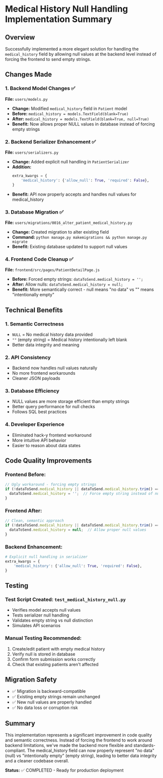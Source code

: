 # Medical History Null Handling Implementation Summary

## Overview
Successfully implemented a more elegant solution for handling the `medical_history` field by allowing null values at the backend level instead of forcing the frontend to send empty strings.

## Changes Made

### 1. Backend Model Changes ✅
**File:** `users/models.py`
- **Change:** Modified `medical_history` field in `Patient` model
- **Before:** `medical_history = models.TextField(blank=True)`
- **After:** `medical_history = models.TextField(blank=True, null=True)`
- **Benefit:** Now allows proper NULL values in database instead of forcing empty strings

### 2. Backend Serializer Enhancement ✅
**File:** `users/serializers.py`
- **Change:** Added explicit null handling in `PatientSerializer`
- **Addition:** 
  ```python
  extra_kwargs = {
      'medical_history': {'allow_null': True, 'required': False},
  }
  ```
- **Benefit:** API now properly accepts and handles null values for medical_history

### 3. Database Migration ✅
**File:** `users/migrations/0016_alter_patient_medical_history.py`
- **Change:** Created migration to alter existing field
- **Command:** `python manage.py makemigrations && python manage.py migrate`
- **Benefit:** Existing database updated to support null values

### 4. Frontend Code Cleanup ✅
**File:** `frontend/src/pages/PatientDetailPage.js`
- **Before:** Forced empty strings: `dataToSend.medical_history = '';`
- **After:** Allow nulls: `dataToSend.medical_history = null;`
- **Benefit:** More semantically correct - null means "no data" vs "" means "intentionally empty"

## Technical Benefits

### 1. **Semantic Correctness**
- `NULL` = No medical history data provided
- `""` (empty string) = Medical history intentionally left blank
- Better data integrity and meaning

### 2. **API Consistency**
- Backend now handles null values naturally
- No more frontend workarounds
- Cleaner JSON payloads

### 3. **Database Efficiency**
- NULL values are more storage efficient than empty strings
- Better query performance for null checks
- Follows SQL best practices

### 4. **Developer Experience**
- Eliminated hack-y frontend workaround
- More intuitive API behavior
- Easier to reason about data states

## Code Quality Improvements

### Frontend Before:
```javascript
// Ugly workaround - forcing empty strings
if (!dataToSend.medical_history || dataToSend.medical_history.trim() === '') {
  dataToSend.medical_history = '';  // Force empty string instead of null
}
```

### Frontend After:
```javascript
// Clean, semantic approach
if (!dataToSend.medical_history || dataToSend.medical_history.trim() === '') {
  dataToSend.medical_history = null;  // Allow proper null values
}
```

### Backend Enhancement:
```python
# Explicit null handling in serializer
extra_kwargs = {
    'medical_history': {'allow_null': True, 'required': False},
}
```

## Testing

### Test Script Created: `test_medical_history_null.py`
- Verifies model accepts null values
- Tests serializer null handling
- Validates empty string vs null distinction
- Simulates API scenarios

### Manual Testing Recommended:
1. Create/edit patient with empty medical history
2. Verify null is stored in database
3. Confirm form submission works correctly
4. Check that existing patients aren't affected

## Migration Safety
- ✅ Migration is backward-compatible
- ✅ Existing empty strings remain unchanged
- ✅ New null values are properly handled
- ✅ No data loss or corruption risk

## Summary
This implementation represents a significant improvement in code quality and semantic correctness. Instead of forcing the frontend to work around backend limitations, we've made the backend more flexible and standards-compliant. The medical_history field can now properly represent "no data" (null) vs "intentionally empty" (empty string), leading to better data integrity and a cleaner codebase overall.

**Status:** ✅ COMPLETED - Ready for production deployment

